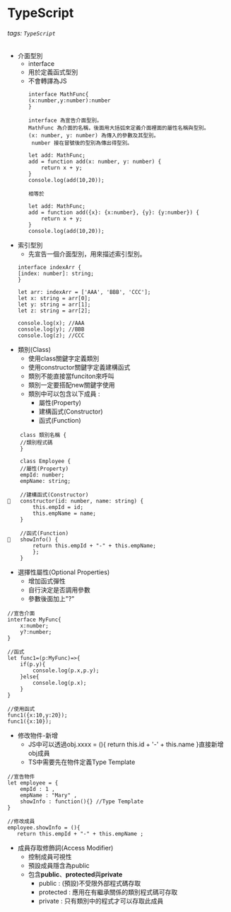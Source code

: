 # TypeScript
###### tags: `TypeScript`
- 介面型別
  - interface
  - 用於定義函式型別
  - 不會轉譯為JS
    ```
    interface MathFunc{
    (x:number,y:number):number
    }  
    
    interface 為宣告介面型別。
    MathFunc 為介面的名稱，後面用大括弧來定義介面裡面的屬性名稱與型別。
    (x: number, y: number) 為傳入的參數及其型別。
     number 接在冒號後的型別為傳出得型別。
    ```
    ```
    let add: MathFunc;
    add = function add(x: number, y: number) {
        return x + y;
    }
    console.log(add(10,20));
    
    相等於
    
    let add: MathFunc;
    add = function add({x}: {x:number}, {y}: {y:number}) {
        return x + y;
    }
    console.log(add(10,20));
    ```
- 索引型別
    - 先宣告一個介面型別，用來描述索引型別。
    ```
    interface indexArr {
    [index: number]: string;
    }
    
    let arr: indexArr = ['AAA', 'BBB', 'CCC'];
    let x: string = arr[0];
    let y: string = arr[1];
    let z: string = arr[2];

    console.log(x); //AAA
    console.log(y); //BBB
    console.log(z); //CCC
    ```
- 類別(Class)
  - 使用class關鍵字定義類別
  - 使用constructor關鍵字定義建構函式
  - 類別不能直接當funciton來呼叫
  - 類別一定要搭配new關鍵字使用
  - 類別中可以包含以下成員 :
      - 屬性(Property)
      - 建構函式(Constructor)
      - 函式(Function)
```
    class 類別名稱 {
    //類別程式碼
    }
```

```
    class Employee {
    //屬性(Property)
    empId: number;
    empName: string;

    //建構函式(Constructor)
   constructor(id: number, name: string) {
        this.empId = id;
        this.empName = name;
    }

    //函式(Function)
   showInfo() {
        return this.empId + "-" + this.empName;
        };
    }
```

- 選擇性屬性(Optional Properties)
    - 增加函式彈性
    - 自行決定是否調用參數
    - 參數後面加上"?"
```
//宣告介面
interface MyFunc{
    x:number;
    y?:number;
}

//函式
let func1=(p:MyFunc)=>{
    if(p.y){
        console.log(p.x,p.y);
    }else{
        console.log(p.x);
    }
}

//使用函式
func1({x:10,y:20});
func1({x:10});
```

- 修改物件-新增
    - JS中可以透過obj.xxxx = (){ return this.id + '-' + this.name  }直接新增obj成員
    - TS中需要先在物件定義Type Template
```
//宣告物件
let employee = {
    empId : 1 ,
    empName : "Mary" ,
    showInfo : function(){} //Type Template
}

//修改成員
employee.showInfo = (){
   return this.empId + "-" + this.empName ;
```

- 成員存取修飾詞(Access Modifier)
  - 控制成員可視性
  - 預設成員隱含為public
  - 包含**public**、**protected**與**private**
      - public : (預設)不受限外部程式碼存取
      - protected : 應用在有繼承關係的類別程式碼可存取
      - private : 只有類別中的程式才可以存取此成員
